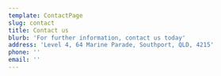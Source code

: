 ```yaml
---
template: ContactPage
slug: contact
title: Contact us
blurb: 'For further information, contact us today'
address: 'Level 4, 64 Marine Parade, Southport, QLD, 4215'
phone: ''
email: ''
---
```


